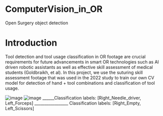 # ComputerVision_in_OR
Open Surgery object detection

# Introduction 
Tool detection and tool usage classification in OR footage are crucial requirements for future advancements in smart OR technologies such as AI driven robotic assistants as well as effective skill assessment of medical students (Goldbraikh, et al). In this project, we use the suturing skill assessment footage that was used in the 2022 study to train our own CV model for detection of hand + tool combinations and classification of tool usage.

![image](https://user-images.githubusercontent.com/65919086/209307681-56749bda-0356-4f66-9298-2353fe645db8.png)  ![image](https://user-images.githubusercontent.com/65919086/209307705-65b571dd-838f-4853-a427-6e6889ead319.png)
______Classification labels: [Right_Needle_driver, Left_Forceps] _________________  Classification labels: [Right_Empty, Left_Scissors]
